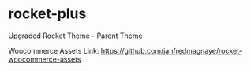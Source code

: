 # rocket-plus
Upgraded Rocket Theme - Parent Theme 

Woocommerce Assets Link: https://github.com/janfredmagnaye/rocket-woocommerce-assets